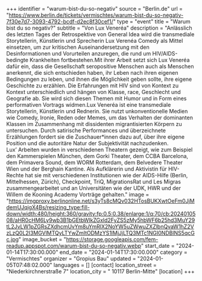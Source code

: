+++
identifier = "warum-bist-du-so-negativ"
source = "Berlin.de"
url = "https://www.berlin.de/tickets/vermischtes/warum-bist-du-so-negativ-7f30e7d7-3093-4792-bcdf-d2ec8f30cef1/"
type = "event"
title = "Warum bist du so negativ?"
subtitle = "Von Lux Veneréa"
description = "Anlässlich des letzten Tages der Retrospektive von General Idea wird die transmediale Storytellerin, Künstlerin und Sprecherin Lux Verenéa Comedy als Mittel einsetzen, um zur kritischen Auseinandersetzung mit den Desinformationen und Vorurteilen anzuregen, die rund um HIV/AIDS-bedingte Krankheiten fortbestehen.Mit ihrer Arbeit setzt sich Lux Veneréa dafür ein, dass die Gesellschaft seropositive Menschen auch als Menschen anerkennt, die sich entschieden haben, ihr Leben nach ihren eigenen Bedingungen zu leben, und ihnen die Möglichkeit geben sollte, ihre eigene Geschichte zu erzählen. Die Erfahrungen mit HIV sind von Kontext zu Kontext unterschiedlich und hängen von Klasse, race, Geschlecht und Geografie ab. Sie wird sich diesen Themen mit Humor und in Form eines performativen Vortrags widmen.Lux Veneréa ist eine transmediale Storytellerin, Künstlerin und Rednerin. Sie nutzt unkonventionelle Medien wie Comedy, Ironie, Reden oder Memes, um das Verhalten der dominanten Klassen im Zusammenhang mit dissidenten migrantisierten Körpern zu untersuchen. Durch satirische Performances und überzeichnete Erzählungen fordert sie die Zuschauer*innen dazu auf, über ihre eigene Position und die autoritäre Natur der Subjektivität nachzudenken. Lux’ Arbeiten wurden in verschiedenen Theatern gezeigt, wie zum Beispiel den Kammerspielen München, dem Gorki Theater, dem CCBA Barcelona, dem Primavera Sound, dem WORM Rotterdam, dem Belvedere Theater Wien und der Berghain Kantine. Als Aufklärerin und Aktivistin für HIV-Rechte hat sie mit verschiedenen Institutionen wie der AIDS-Hilfe (Berlin, Mittelhessen, Zürich), Checkpoint, TriQ, MigrationsRat und Les Migras zusammengearbeitet und an Universitäten wie der UDK, HWR und der Willem de Kooning Academy Vorträge gehalten."
image = "https://imgproxy.berlinonline.net/s3yTs8cMQv032HTosBUKXwtOeFm0JjMdemUJqigX4Bs/resizing_type:fill-down/width:480/height:360/gravity:fp:0.5:0.38/enlarge:1/q:70/cb:2024010508/aHR0cHM6Ly9wb3B1bGEtbWlkZGxld2FyZS5zMy5hbWF6b25hd3MuY29tL2JvLW1pZGRsZXdhcmUvYm8uYmRlX2NoYW5uZWwuZXZlbnQvaW1hZ2VzLzQ0L2I3MGVlMTQyLTYwZmItODMzYS1lMjJjLTQ3MTc1NGI0NDBlNS5qcGc.jpg"
image_bucket = "https://storage.googleapis.com/fem-readup.appspot.com/warum-bist-du-so-negativ.webp"
start_date = "2024-01-14T17:30:00.000"
end_date = "2024-01-14T17:30:00.000"
category = "Vermischtes"
organizer = "Gropius Bau"
updated = "2024-01-05T07:48:02.000"
languages = []
[contact]
location_street = "Niederkirchnerstraße 7"
location_city = " 10117 Berlin-Mitte"
[location]
+++